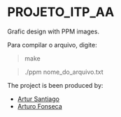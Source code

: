 # PROJETO_ITP_AA
Grafic design with PPM images.

Para compilar o arquivo, digite:
> make

>./ppm nome_do_arquivo.txt


The project is been produced by:

* <a href="https://github.com/artursantiago">Artur Santiago</a>
* <a href="https://github.com/arturo32">Arturo Fonseca</a>
